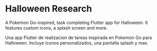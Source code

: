 # Halloween Research
 A Pokemon Go-inspired, task completing Flutter app for Halloween. It features custom icons, a splash screen and more.

 Una app Flutter de realizacion de tareas inspirada en Pokemon Go para Halloween. Incluye iconos personalizados, una pantalla splash y mas.

